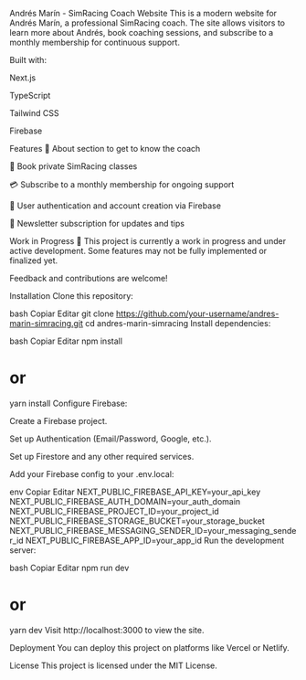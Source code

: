 Andrés Marín - SimRacing Coach Website
This is a modern website for Andrés Marín, a professional SimRacing coach. The site allows visitors to learn more about Andrés, book coaching sessions, and subscribe to a monthly membership for continuous support.

Built with:

Next.js

TypeScript

Tailwind CSS

Firebase

Features
📄 About section to get to know the coach

📅 Book private SimRacing classes

💳 Subscribe to a monthly membership for ongoing support

🔐 User authentication and account creation via Firebase

📨 Newsletter subscription for updates and tips

Work in Progress 🚧
This project is currently a work in progress and under active development. Some features may not be fully implemented or finalized yet.

Feedback and contributions are welcome!

Installation
Clone this repository:

bash
Copiar
Editar
git clone https://github.com/your-username/andres-marin-simracing.git
cd andres-marin-simracing
Install dependencies:

bash
Copiar
Editar
npm install
# or
yarn install
Configure Firebase:

Create a Firebase project.

Set up Authentication (Email/Password, Google, etc.).

Set up Firestore and any other required services.

Add your Firebase config to your .env.local:

env
Copiar
Editar
NEXT_PUBLIC_FIREBASE_API_KEY=your_api_key
NEXT_PUBLIC_FIREBASE_AUTH_DOMAIN=your_auth_domain
NEXT_PUBLIC_FIREBASE_PROJECT_ID=your_project_id
NEXT_PUBLIC_FIREBASE_STORAGE_BUCKET=your_storage_bucket
NEXT_PUBLIC_FIREBASE_MESSAGING_SENDER_ID=your_messaging_sender_id
NEXT_PUBLIC_FIREBASE_APP_ID=your_app_id
Run the development server:

bash
Copiar
Editar
npm run dev
# or
yarn dev
Visit http://localhost:3000 to view the site.

Deployment
You can deploy this project on platforms like Vercel or Netlify.

License
This project is licensed under the MIT License.
